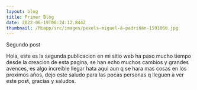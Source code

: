 ```yaml
---
layout: blog
title: Primer Blog
date: 2022-06-19T06:24:12.844Z
thumbnail: /Miapp/src/images/pexels-miguel-á-padriñán-1591060.jpg
---
```


Segundo post 

Hola, este es la segunda publicacion en mi sitio web 
ha paso mucho tiempo desde la creacion de esta pagina, se han echo muchos cambios y grandes avences, es algo increible llegar hata aqui aun q se hara mas cosas en los proximos años, dejo este saludo para las pocas personas q lleguen a ver este post, gracias y saludos. 